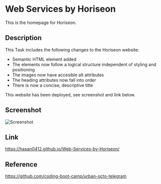 # Web Services by Horiseon

This is the homepage for Horiseon.

## Description

This Task includes the following changes to the Horiseon website:
- Semantic HTML element added
- The elements now follow a logical structure independent of styling and positioning
- The images now have accesible alt attributes
- The heading attributes now fall into order
- There is now a concise, descriptive title

This website has been deployed, see screenshot and link below.


## Screenshot

![Screenshot](/assets/images/hasan0412.github.io_Horiseon-Assignment_%20(1).png)


## Link

https://hasan0412.github.io/Web-Services-by-Horiseon/ 
 
## Reference

https://github.com/coding-boot-camp/urban-octo-telegram


